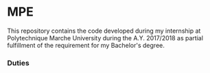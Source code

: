 # MPE
This repository contains the code developed during my internship at Polytechnique Marche University during the A.Y. 2017/2018 as partial fulfillment of the requirement for my Bachelor's degree.

### Duties



